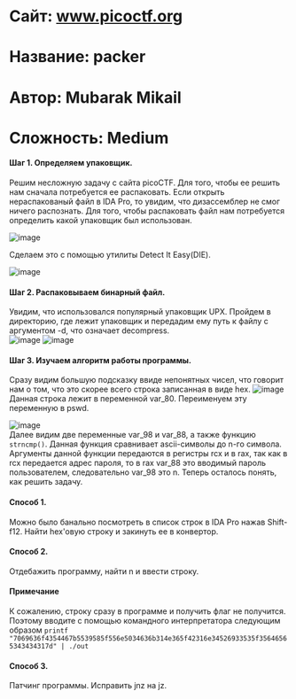 # Сайт: www.picoctf.org
# Название: packer
# Автор: Mubarak Mikail
# Сложность: Medium

#### Шаг 1. Определяем упаковщик.
Решим несложную задачу с сайта picoCTF. Для того, чтобы ее решить нам сначала потребуется ее распаковать. Если 
открыть нераспакованый файл в IDA Pro, то увидим, что дизассемблер не смог ничего распознать. Для 
того, чтобы распаковать файл нам потребуется определить какой упаковщик был использован. 

![image](https://github.com/user-attachments/assets/14e811db-9f40-4d95-9d52-7c292c874f27)

Сделаем это с помощью утилиты Detect It Easy(DIE). 

![image](https://github.com/user-attachments/assets/888867c5-99a0-439f-87fc-c74778fb0042)

#### Шаг 2. Распаковываем бинарный файл.
Увидим, что использовался популярный упаковщик UPX. Пройдем в директорию, где лежит упаковщик и передадим ему путь к файлу с аргументом -d, что означает 
decompress.\
![image](https://github.com/user-attachments/assets/4d221d06-9704-47fe-b309-3c7de7572acc)
![image](https://github.com/user-attachments/assets/f543bf95-1ccb-4868-830f-772936f2e78d)


#### Шаг 3. Изучаем алгоритм работы программы.

Сразу видим большую подсказку ввиде непонятных чисел, что говорит нам о том, что это скорее всего строка записанная в виде hex. 
![image](https://github.com/user-attachments/assets/3eca55a3-35ee-4e7d-b6fb-4037e854348c)\
Данная строка лежит в переменной var_80. Переименуем эту переменную в pswd.

![image](https://github.com/user-attachments/assets/2791c314-c7bf-40cb-8758-5df58c44f26b)\
Далее видим две переменные var_98 и var_88, а также функцию `strncmp()`.
Данная функция сравнивает ascii-символы до n-го символа. Аргументы данной функции 
передаются в регистры rcx и в rax, так как в rcx передается адрес пароля, то в rax var_88 это вводимый пароль пользователем, следовательно var_98 это n. Теперь осталось
понять, как решить задачу.

#### Способ 1.
Можно было банально посмотреть в список строк в IDA Pro нажав Shift-f12. Найти hex'овую строку и закинуть ее в конвертор.
#### Способ 2. 
Отдебажить программу, найти n и ввести строку. 
#### Примечание 
К сожалению, строку сразу в программе и получить флаг не получится. Поэтому вводите с помощью командного интерпретатора следующим образом
`printf "7069636f4354467b5539585f556e5034636b314e365f42316e34526933535f35646565343434317d" | ./out`
#### Способ 3. 
Патчинг программы. Исправить jnz на jz. 



